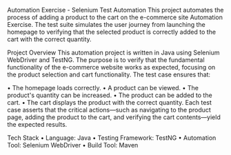 Automation Exercise - Selenium Test Automation
This project automates the process of adding a product to the cart on the e-commerce site Automation Exercise. The test suite simulates the user journey from launching the homepage to verifying that the selected product is correctly added to the cart with the correct quantity.

Project Overview
This automation project is written in Java using Selenium WebDriver and TestNG. The purpose is to verify that the fundamental functionality of the e-commerce website works as expected, focusing on the product selection and cart functionality. The test case ensures that:

•	The homepage loads correctly.
•	A product can be viewed.
•	The product's quantity can be increased.
•	The product can be added to the cart.
•	The cart displays the product with the correct quantity.
Each test case asserts that the critical actions—such as navigating to the product page, adding the product to the cart, and verifying the cart contents—yield the expected results.

Tech Stack
•	Language: Java
•	Testing Framework: TestNG
•	Automation Tool: Selenium WebDriver
•	Build Tool: Maven
